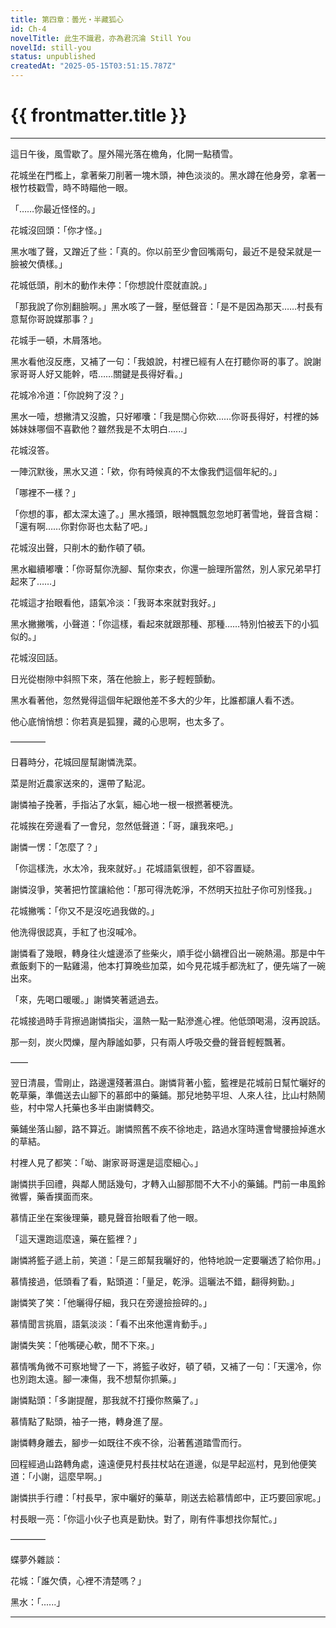 ```yaml
---
title: 第四章：曇光・半藏狐心
id: Ch-4
novelTitle: 此生不識君，亦為君沉淪 Still You
novelId: still-you
status: unpublished
createdAt: "2025-05-15T03:51:15.787Z"
---
```


# {{ frontmatter.title }}

<script setup>
import { useData } from 'vitepress'
const { frontmatter } = useData()
// 如果需要 withBase，可以取消註解下一行
// import { withBase } from 'vitepress'
</script>

---

這日午後，風雪歇了。屋外陽光落在檐角，化開一點積雪。

花城坐在門檻上，拿著柴刀削著一塊木頭，神色淡淡的。黑水蹲在他身旁，拿著一根竹枝戳雪，時不時瞄他一眼。

「……你最近怪怪的。」

花城沒回頭：「你才怪。」

黑水嗤了聲，又蹭近了些：「真的。你以前至少會回嘴兩句，最近不是發呆就是一臉被欠債樣。」

花城低頭，削木的動作未停：「你想說什麼就直說。」

「那我說了你別翻臉啊。」黑水咳了一聲，壓低聲音：「是不是因為那天……村長有意幫你哥說媒那事？」

花城手一頓，木屑落地。

黑水看他沒反應，又補了一句：「我娘說，村裡已經有人在打聽你哥的事了。說謝家哥哥人好又能幹，唔……關鍵是長得好看。」

花城冷冷道：「你說夠了沒？」

黑水一噎，想撇清又沒膽，只好嘟囔：「我是關心你欸……你哥長得好，村裡的姊姊妹妹哪個不喜歡他？雖然我是不太明白......」

花城沒答。

一陣沉默後，黑水又道：「欸，你有時候真的不太像我們這個年紀的。」

「哪裡不一樣？」

「你想的事，都太深太遠了。」黑水搔頭，眼神飄飄忽忽地盯著雪地，聲音含糊：「還有啊……你對你哥也太黏了吧。」

花城沒出聲，只削木的動作頓了頓。

黑水繼續嘟囔：「你哥幫你洗腳、幫你束衣，你還一臉理所當然，別人家兄弟早打起來了……」

花城這才抬眼看他，語氣冷淡：「我哥本來就對我好。」

黑水撇撇嘴，小聲道：「你這樣，看起來就跟那種、那種……特別怕被丟下的小狐似的。」

花城沒回話。

日光從樹隙中斜照下來，落在他臉上，影子輕輕顫動。

黑水看著他，忽然覺得這個年紀跟他差不多大的少年，比誰都讓人看不透。

他心底悄悄想：你若真是狐狸，藏的心思啊，也太多了。

————

日暮時分，花城回屋幫謝憐洗菜。

菜是附近農家送來的，還帶了點泥。

謝憐袖子挽著，手指沾了水氣，細心地一根一根撚著梗洗。

花城挨在旁邊看了一會兒，忽然低聲道：「哥，讓我來吧。」

謝憐一愣：「怎麼了？」

「你這樣洗，水太冷，我來就好。」花城語氣很輕，卻不容置疑。

謝憐沒爭，笑著把竹筐讓給他：「那可得洗乾淨，不然明天拉肚子你可別怪我。」

花城撇嘴：「你又不是沒吃過我做的。」

他洗得很認真，手紅了也沒喊冷。

謝憐看了幾眼，轉身往火爐邊添了些柴火，順手從小鍋裡舀出一碗熱湯。那是中午煮飯剩下的一點雞湯，他本打算晚些加菜，如今見花城手都洗紅了，便先端了一碗出來。

「來，先喝口暖暖。」謝憐笑著遞過去。

花城接過時手背擦過謝憐指尖，溫熱一點一點滲進心裡。他低頭喝湯，沒再說話。

那一刻，炭火閃爍，屋內靜謐如夢，只有兩人呼吸交疊的聲音輕輕飄著。

——

翌日清晨，雪剛止，路邊還殘著濕白。謝憐背著小籃，籃裡是花城前日幫忙曬好的乾草藥，準備送去山腳下的慕郎中的藥鋪。那兒地勢平坦、人來人往，比山村熱鬧些，村中常人托藥也多半由謝憐轉交。

藥鋪坐落山腳，路不算近。謝憐照舊不疾不徐地走，路過水窪時還會彎腰撿掉進水的草結。

村裡人見了都笑：「呦、謝家哥哥還是這麼細心。」

謝憐拱手回禮，與鄰人閒話幾句，才轉入山腳那間不大不小的藥鋪。門前一串風鈴微響，藥香撲面而來。

慕情正坐在案後理藥，聽見聲音抬眼看了他一眼。

「這天還跑這麼遠，藥在籃裡？」

謝憐將籃子遞上前，笑道：「是三郎幫我曬好的，他特地說一定要曬透了給你用。」

慕情接過，低頭看了看，點頭道：「量足，乾淨。這曬法不錯，翻得夠勤。」

謝憐笑了笑：「他曬得仔細，我只在旁邊撿撿碎的。」

慕情聞言挑眉，語氣淡淡：「看不出來他還肯動手。」

謝憐失笑：「他嘴硬心軟，閒不下來。」

慕情嘴角微不可察地彎了一下，將籃子收好，頓了頓，又補了一句：「天還冷，你也別跑太遠。腳一凍傷，我不想幫你抓藥。」

謝憐點頭：「多謝提醒，那我就不打擾你熬藥了。」

慕情點了點頭，袖子一捲，轉身進了屋。

謝憐轉身離去，腳步一如既往不疾不徐，沿著舊道踏雪而行。

回程經過山路轉角處，遠遠便見村長拄杖站在道邊，似是早起巡村，見到他便笑道：「小謝，這麼早啊。」

謝憐拱手行禮：「村長早，家中曬好的藥草，剛送去給慕情郎中，正巧要回家呢。」

村長眼一亮：「你這小伙子也真是勤快。對了，剛有件事想找你幫忙。」

————

蝶夢外雜談：

花城：「誰欠債，心裡不清楚嗎？」

黑水：「......」


---
